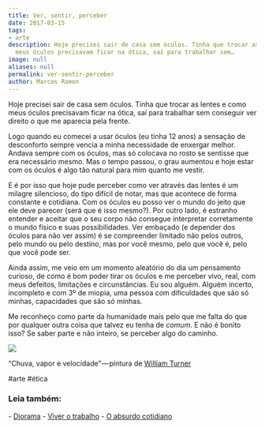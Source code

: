 ```yaml
---
title: Ver, sentir, perceber
date: 2017-03-15
tags:
- arte
description: Hoje precisei sair de casa sem óculos. Tinha que trocar as lentes e como
  meus óculos precisavam ficar na ótica, saí para trabalhar sem…
image: null
aliases: null
permalink: ver-sentir-perceber
author: Marcos Ramon
---
```

Hoje precisei sair de casa sem óculos. Tinha que trocar as lentes e como meus óculos precisavam ficar na ótica, saí para trabalhar sem conseguir ver direito o que me aparecia pela frente.

Logo quando eu comecei a usar óculos (eu tinha 12 anos) a sensação de desconforto sempre vencia a minha necessidade de enxergar melhor. Andava sempre com os óculos, mas só colocava no rosto se sentisse que era necessário mesmo. Mas o tempo passou, o grau aumentou e hoje estar com os óculos é algo tão natural para mim quanto me vestir.

E é por isso que hoje pude perceber como ver através das lentes é um milagre silencioso, do tipo difícil de notar, mas que acontece de forma constante e cotidiana. Com os óculos eu posso ver o mundo do jeito que ele deve parecer (será que é isso mesmo?). Por outro lado, é estranho entender e aceitar que o seu corpo não consegue interpretar corretamente o mundo físico e suas possibilidades. Ver embaçado (e depender dos óculos para não ver assim) é se compreender limitado não pelos outros, pelo mundo ou pelo destino, mas por você mesmo, pelo que você é, pelo que você pode ser.

Ainda assim, me veio em um momento aleatório do dia um pensamento curioso, de como é bom poder tirar os óculos e me perceber vivo, real, com meus defeitos, limitações e circunstâncias. Eu sou alguém. Alguém incerto, incompleto e com 3º de miopia, uma pessoa com dificuldades que são só minhas, capacidades que são só minhas.

Me reconheço como parte da humanidade mais pelo que me falta do que por qualquer outra coisa que talvez eu tenha de _comum_. E não é bonito isso? Se saber parte e não inteiro, se perceber algo do caminho.

<img src="/assets/img/ver,-sentir, perceber-medium.jpeg">

“Chuva, vapor e velocidade” — pintura de [William Turner](https://g.co/kgs/FXTFTd)


#arte #ética

<h3>Leia também:</h3>
- <a href="/diorama">Diorama</a>
- <a href="/viver-o-trabalho">Viver o trabalho</a>
- <a href="/o-absurdo-cotidiano">O absurdo cotidiano</a>
